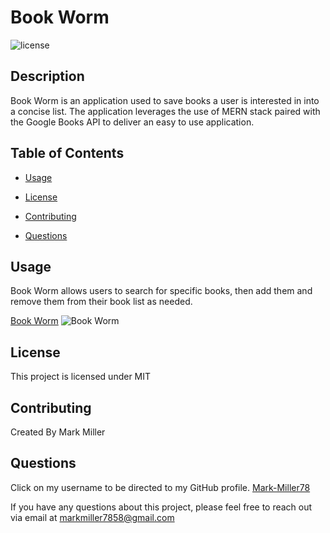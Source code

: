 # Book Worm

![license](https://img.shields.io/badge/License-MIT-blue)

## Description

Book Worm is an application used to save books a user is interested in into a concise list. The application leverages the use of MERN stack paired with the Google Books API to deliver an easy to use application.


## Table of Contents   
    
* [Usage](#Usage)

* [License](#License)
* [Contributing](#Contributing)
* [Questions](#Questions)



## Usage

Book Worm allows users to search for specific books, then add them and remove them from their book list as needed.

[Book Worm](https://tranquil-brook-80598.herokuapp.com/)
![Book Worm](https://user-images.githubusercontent.com/91908196/161448095-9e8a1c4d-10d9-423a-98f8-4adbdcfbe9e7.png)

## License

This project is licensed under MIT


## Contributing

Created By Mark Miller
    



## Questions 

Click on my username to be directed to my GitHub profile. [Mark-Miller78](https://github.com/Mark-Miller78)
    
If you have any questions about this project, please feel free to reach out via email at markmiller7858@gmail.com
